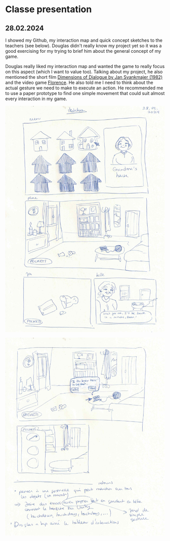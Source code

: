 # Classe presentation

## 28.02.2024

I showed my Github, my interaction map and quick concept sketches to the teachers (see below). Douglas didn't really know my project yet so it was a good exercising for my trying to brief him about the general concept of my game.

Douglas really liked my interaction map and wanted the game to really focus on this aspect (which I want to value too). Talking about my project, he also mentioned the short film [Dimensions of Dialogue by Jan Svankmajer (1982)](https://www.youtube.com/watch?v=J-0a4Yxs4YY) and the video game [Florence](https://store.steampowered.com/app/1102130/Florence/?l=french). He also told me I need to think about the actual gesture we need to make to execute an action. He recommended me to use a paper prototype to find one simple movement that could suit almost every interaction in my game.

![](images/20240228/sketches1.jpeg)

![](images/20240228/sketches2.jpeg)
